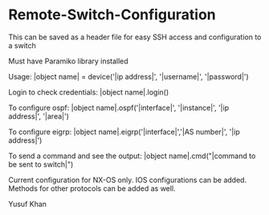 # Remote-Switch-Configuration
This can be saved as a header file for easy SSH access and configuration to a switch

Must have Paramiko library installed

Usage: |object name| = device('|ip address|', '|username|', '|password|')


Login to check credentials: |object name|.login()


To configure ospf: |object name|.ospf('|interface|', '|instance|', '|ip address|', '|area|')


To configure eigrp: |object name|.eigrp('|interface|','|AS number|', '|ip address|')


To send a command and see the output: |object name|.cmd("|command to be sent to switch|")


Current configuration for NX-OS only. IOS configurations can be added. Methods for other protocols can be added as well.



Yusuf Khan
